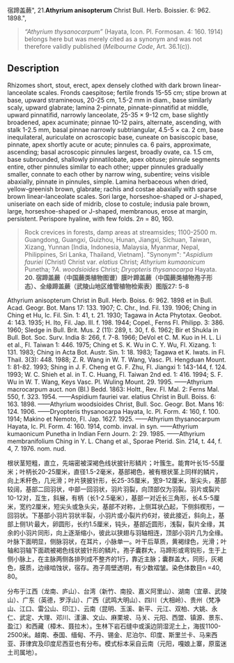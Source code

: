 宿蹄盖蕨",
21.**Athyrium anisopterum** Christ Bull. Herb. Boissier. 6: 962. 1898.",

> *“Athyrium thysanocarpum”* (Hayata, Icon. Pl. Formosan. 4: 160. 1914) belongs here but was merely cited as a synonym and was not therefore validly published (*Melbourne Code*, Art. 36.1(c)).

## Description
Rhizomes short, stout, erect, apex densely clothed with dark brown linear-lanceolate scales. Fronds caespitose; fertile fronds 15-55 cm; stipe brown at base, upward stramineous, 20-25 cm, 1.5-2 mm in diam., base similarly scaly, upward glabrate; lamina 2-pinnate, pinnate-pinnatifid at middle, upward pinnatifid, narrowly lanceolate, 25-35 × 9-12 cm, base slightly broadened, apex acuminate; pinnae 10-12 pairs, alternate, ascending, with stalk 1-2.5 mm, basal pinnae narrowly subtriangular, 4.5-5 × ca. 2 cm, base inequilateral, auriculate on acroscopic base, cuneate on basiscopic base, pinnate, apex shortly acute or acute; pinnules ca. 6 pairs, approximate, ascending; basal acroscopic pinnules largest, broadly ovate, ca. 1.5 cm, base subrounded, shallowly pinnatilobate, apex obtuse; pinnule segments entire, other pinnules similar to each other; upper pinnules gradually smaller, connate to each other by narrow wing, subentire; veins visible abaxially, pinnate in pinnules, simple. Lamina herbaceous when dried, yellow-greenish brown, glabrate; rachis and costae abaxially with sparse brown linear-lanceolate scales. Sori large, horseshoe-shaped or J-shaped, uniseriate on each side of midrib, close to costule; indusia pale brown, large, horseshoe-shaped or J-shaped, membranous, erose at margin, persistent. Perispore hyaline, with few folds. 2*n* = 80, 160.

> Rock crevices in forests, damp areas at streamsides; 1100-2500 m. Guangdong, Guangxi, Guizhou, Hunan, Jiangxi, Sichuan, Taiwan, Xizang, Yunnan [India, Indonesia, Malaysia, Myanmar, Nepal, Philippines, Sri Lanka, Thailand, Vietnam].
  "Synonym": "*Aspidium fauriei* (Christ) Christ var. *elatius* Christ; *Athyrium kumaonicum* Punetha; ?*A. woodsioides* Christ; *Dryopteris thysanocarpa* Hayata.
**20. 宿蹄盖蕨（中国蕨类植物图谱）膜叶蹄盖蕨（中国蕨类植物孢子形态）、全缘蹄盖蕨（武陵山地区维管植物检索表）图版27: 5-8**

Athyrium anisopterum Christ in Bull. Herb. Boiss. 6: 962. 1898 et in Bull. Acad. Geogr. Bot. Mans 17: 133. 1907; C. Chr., Ind. Fil. 139. 1906; Ching in Ching et Hu, Ic. Fil. Sin. 1: 41, t. 21. 1930; Tagawa in Acta Phytotax. Geobot. 4: 143. 1935; H. Ito, Fil. Jap. Ill. f. 198. 1944; Copel., Ferns Fl. Philipp. 3: 386. 1960; Sledge in Bull. Brit. Mus. 2 (11): 289, t. 30, f. 6. 1962; Bir et Shukla in Bull. Bot. Soc. Surv. India 8: 266, f. 7-8. 1966; DeVol et C. M. Kuo in H. L. Li et al., Fl. Taiwan 1: 446. 1975; Ching et S. K. Wu in C. Y. Wu, Fl. Xizang. 1: 131. 1983; Ching in Acta Bot. Austr. Sin. 1: 18. 1983; Tagawa et K. Iwats. in Fl. Thail. 3(3): 448. 1988; Z. R. Wang in W. T. Wang, Vasc. Pl. Hengduan Mount. 1: 81-82. 1993; Shing in J. F. Cheng et G. F. Zhu, Fl. Jiangxi 1: 143-144, f. 124. 1993; W. C. Shieh et al. in T. C. Huang, Fl. Taiwan 2nd ed. 1: 416. 1994; S. F. Wu in W. T. Wang, Keys Vasc. Pl. Wuling Mount. 29. 1995. ——Athyrium macrocarpum auct. non (Bl.) Bedd. 1863: Holtt., Rev. Fl. Mal. 2: Ferns Mal. 550, f. 323. 1954. ——Aspidium fauriei var. elatius Christ in Bull. Boiss. 6: 163. 1898. ——Athyrium woodsioides Christ, Bull. Soc. Geogr. Bot. Mans 16: 124. 1906. ——Dryopteris thysanocarpa Hayata, Ic. Pl. Form. 4: 160, f. 100. 1914; Makino et Nemoto, Fl. Jap. 1627. 1925. ——Athyrium thysanocarpum Hayata, Ic. Pl. Form. 4: 160. 1914, comb. inval. in syn. ——Athyrium kumaonicum Punetha in Indian Fern Journ. 2: 29. 1985. ——Athyrium membranifolium Ching in Y. L. Chang et al., Sporae Pterid. Sin. 214, t. 44, f. 4, 7. 1976. nom. nud.

根状茎短粗，直立，先端密被深褐色线状披针形鳞片；叶簇生。能育叶长15-55厘米；叶柄长20-25厘米，直径1.5-2毫米，基部褐色，被有根状茎上同样的鳞片，向上禾秆色，几光滑；叶片狭披针形，长25-35厘米，宽9-12厘米，渐尖头，基部较阔，基部二回羽状，中部一回羽状，羽片羽裂，向顶部仅为羽裂。羽片或裂片10-12对，互生，斜展，有柄（长1-2.5毫米），基部一对近长三角形，长4.5-5厘米，宽约2厘米，短尖头或急头尖，基部不对称，上侧耳状凸起，下侧斜楔形，一回羽状。下基部小羽片羽状半裂，小羽片或小裂片约6对，彼此接近，斜向上，基部上侧1片最大，卵圆形，长约1.5厘米，钝头，基部近圆形，浅裂，裂片全缘，其余的小羽片同形，向上逐渐缩小，彼此以狭翅与羽轴相连，顶部小羽片几为全缘。叶脉下面明显，侧脉羽状，在耳片，小脉单一。叶干后草质，黄褐绿色，光滑；叶轴和羽轴下面疏被褐色线状披针形的鳞片。孢子囊群大，马蹄形或弯钩形，生于上侧小脉上，在主脉两侧各排列成不整齐的1行，靠近主脉；囊群盖大，同形，灰褐色，膜质，边缘啮蚀状，宿存。孢子周壁透明，有少数褶皱。染色体数目n =40, 80。

分布于江西（龙南、庐山）、台湾（新竹、南投、嘉义阿里山）、湖南（宜章、武陵山）、广东（英德，罗浮山）、广西（武鸣大明山）、四川（大相岭）、贵州（梵净山、江口、雷公山、印江）、云南（昆明、玉溪、新平、元江、双柏、大姚、永仁、武定、大理、邓川、漾濞、文山、麻栗坡、马关、元阳、西盟、镇源、景东、盈江）和西藏（樟木、聂拉木）。生林下岩石缝中或溪边阴湿泥土上，海拔1100-2500米。越南、泰国、缅甸、不丹、锡金、尼泊尔、印度、斯里兰卡、马来西亚、菲律宾及印度尼西亚也有分布。模式标本采自云南（元阳，嘎娘上寨，原蛮迷土司属地）。

